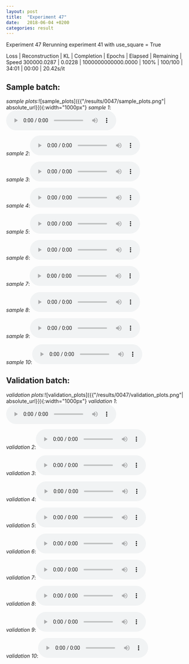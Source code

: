 ```yaml
---
layout: post
title:  "Experiment 47"
date:   2018-06-04 +0200
categories: result
---
```

Experiment 47
Rerunning experiment 41 with use_square = True

Loss | Reconstruction | KL | Completion | Epochs | Elapsed | Remaining | Speed
300000.0287 | 0.0228 | 1000000000000.0000 | 100% | 100/100 | 34:01 | 00:00 | 20.42s/it



## **Sample batch**:
_sample plots_:![sample_plots]({{"/results/0047/sample_plots.png"| absolute_url}}){:width="1000px"}
_sample 1_:<audio src="/ResultsOverview/results/0047/sample_1.wav" controls preload></audio>

_sample 2_:<audio src="/ResultsOverview/results/0047/sample_2.wav" controls preload></audio>

_sample 3_:<audio src="/ResultsOverview/results/0047/sample_3.wav" controls preload></audio>

_sample 4_:<audio src="/ResultsOverview/results/0047/sample_4.wav" controls preload></audio>

_sample 5_:<audio src="/ResultsOverview/results/0047/sample_5.wav" controls preload></audio>

_sample 6_:<audio src="/ResultsOverview/results/0047/sample_6.wav" controls preload></audio>

_sample 7_:<audio src="/ResultsOverview/results/0047/sample_7.wav" controls preload></audio>

_sample 8_:<audio src="/ResultsOverview/results/0047/sample_8.wav" controls preload></audio>

_sample 9_:<audio src="/ResultsOverview/results/0047/sample_9.wav" controls preload></audio>

_sample 10_:<audio src="/ResultsOverview/results/0047/sample_10.wav" controls preload></audio>

## **Validation batch**:
_validation plots_:![validation_plots]({{"/results/0047/validation_plots.png"| absolute_url}}){:width="1000px"}
_validation 1_:<audio src="/ResultsOverview/results/0047/validation_1.wav" controls preload></audio>

_validation 2_:<audio src="/ResultsOverview/results/0047/validation_2.wav" controls preload></audio>

_validation 3_:<audio src="/ResultsOverview/results/0047/validation_3.wav" controls preload></audio>

_validation 4_:<audio src="/ResultsOverview/results/0047/validation_4.wav" controls preload></audio>

_validation 5_:<audio src="/ResultsOverview/results/0047/validation_5.wav" controls preload></audio>

_validation 6_:<audio src="/ResultsOverview/results/0047/validation_6.wav" controls preload></audio>

_validation 7_:<audio src="/ResultsOverview/results/0047/validation_7.wav" controls preload></audio>

_validation 8_:<audio src="/ResultsOverview/results/0047/validation_8.wav" controls preload></audio>

_validation 9_:<audio src="/ResultsOverview/results/0047/validation_9.wav" controls preload></audio>

_validation 10_:<audio src="/ResultsOverview/results/0047/validation_10.wav" controls preload></audio>
